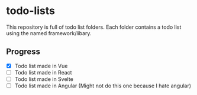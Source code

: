 # todo-lists

This repository is full of todo list folders. Each folder contains a todo list using the named framework/libary.

## Progress

- [x] Todo list made in Vue
- [ ] Todo list made in React
- [ ] Todo list made in Svelte
- [ ] Todo list made in Angular (Might not do this one because I hate angular)